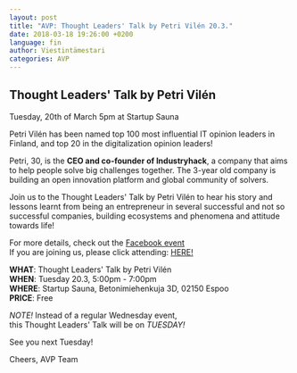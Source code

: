 ```yaml
---
layout: post
title: "AVP: Thought Leaders' Talk by Petri Vilén 20.3."
date: 2018-03-18 19:26:00 +0200
language: fin
author: Viestintämestari
categories: AVP
---
```

## Thought Leaders' Talk by Petri Vilén

Tuesday, 20th of March
5pm at Startup Sauna

Petri Vilén has been named top 100 most influential IT opinion leaders in Finland, and top 20 in the digitalization opinion leaders!

Petri, 30, is the **CEO and co-founder of Industryhack**, a company that aims to help people solve big challenges together. The 3-year old company is building an open innovation platform and global community of solvers.
 
Join us to the Thought Leaders' Talk by Petri Vilén to hear his story and lessons learnt from being an entrepreneur in several successful and not so successful companies, building ecosystems and phenomena and attitude towards life!
 
For more details, check out the [Facebook event](https://www.facebook.com/events/144128139615694/)<br>
If you are joining us, please click attending: [HERE!](https://www.facebook.com/events/144128139615694/)
 
**WHAT**: Thought Leaders' Talk by Petri Vilén<br>
**WHEN**: Tuesday 20.3, 5:00pm - 7:00pm<br>
**WHERE**: Startup Sauna, Betonimiehenkuja 3D, 02150 Espoo<br>
**PRICE**: Free<br>
 
*NOTE!* Instead of a regular Wednesday event,<br>
this Thought Leaders' Talk will be on *TUESDAY!*

See you next Tuesday!

Cheers,
AVP Team
